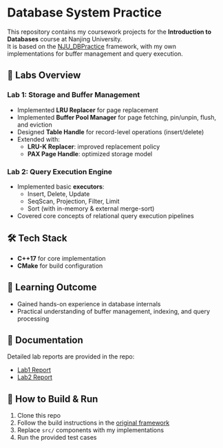 # Database System Practice

This repository contains my coursework projects for the **Introduction to Databases** course at Nanjing University.  
It is based on the [NJU_DBPractice](https://github.com/nju-websoft/NJU_DBPractice) framework, with my own implementations for buffer management and query execution.

## 📂 Labs Overview

### Lab 1: Storage and Buffer Management
- Implemented **LRU Replacer** for page replacement
- Implemented **Buffer Pool Manager** for page fetching, pin/unpin, flush, and eviction
- Designed **Table Handle** for record-level operations (insert/delete)
- Extended with:
  - **LRU-K Replacer**: improved replacement policy
  - **PAX Page Handle**: optimized storage model

### Lab 2: Query Execution Engine
- Implemented basic **executors**:
  - Insert, Delete, Update
  - SeqScan, Projection, Filter, Limit
  - Sort (with in-memory & external merge-sort)
- Covered core concepts of relational query execution pipelines

## 🛠️ Tech Stack
- **C++17** for core implementation
- **CMake** for build configuration 

## 📖 Learning Outcome
- Gained hands-on experience in database internals  
- Practical understanding of buffer management, indexing, and query processing 

## 📖 Documentation
Detailed lab reports are provided in the repo:  
- [Lab1 Report](lab1_205220025_郑凯琳.pdf)  
- [Lab2 Report](lab2_205220025_郑凯琳.pdf)

## 🚀 How to Build & Run
1. Clone this repo
2. Follow the build instructions in the [original framework](https://github.com/nju-websoft/NJU_DBPractice)
3. Replace `src/` components with my implementations
4. Run the provided test cases
